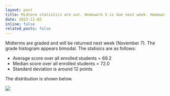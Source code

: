 ```yaml
---
layout: post
title: Midterm statistics are out. Homework 5 is due next week. Homework 6 is released.
date: 2023-11-02
inline: false
related_posts: false
---
```


Midterms are graded and will be returned next week (November 7). The grade histogram appears bimodal. The statisics are as follows:

* Average score over all enrolled students = 69.2
* Median score over all enrolled students = 72.0
* Standard deviation is around 12 points

The distribution is shown below.

![](/cs6220/data-mining/assets/img/midterm-distribution.png)

